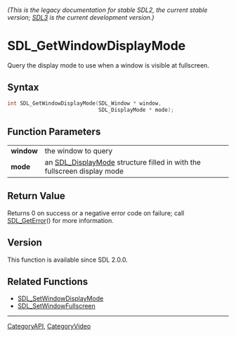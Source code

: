 ###### (This is the legacy documentation for stable SDL2, the current stable version; [SDL3](https://wiki.libsdl.org/SDL3/) is the current development version.)
# SDL_GetWindowDisplayMode

Query the display mode to use when a window is visible at fullscreen.

## Syntax

```c
int SDL_GetWindowDisplayMode(SDL_Window * window,
                             SDL_DisplayMode * mode);

```

## Function Parameters

|                |                                                                                            |
| -------------- | ------------------------------------------------------------------------------------------ |
| **window**     | the window to query                                                                        |
| **mode**       | an [SDL_DisplayMode](SDL_DisplayMode) structure filled in with the fullscreen display mode |

## Return Value

Returns 0 on success or a negative error code on failure; call
[SDL_GetError](SDL_GetError)() for more information.

## Version

This function is available since SDL 2.0.0.

## Related Functions

* [SDL_SetWindowDisplayMode](SDL_SetWindowDisplayMode)
* [SDL_SetWindowFullscreen](SDL_SetWindowFullscreen)

----
[CategoryAPI](CategoryAPI), [CategoryVideo](CategoryVideo)


